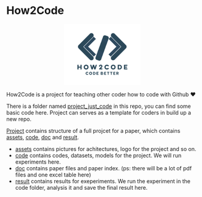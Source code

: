 # How2Code

<div><center><img src=project/assets/img/logo.png width=200></center></div>

How2Code is a project for teaching other coder how to code with Github ❤️

There is a folder named [project_just_code](project_just_code) in this repo, you can find some basic code here. Project can serves as a template for coders in build up a new repo.

[Project](project) contains structure of a full projcet for a paper, which contains [assets](project/assets/), [code](project/code/), [doc](project/doc/) and [result](project/result/).

- [assets](project/assets/) contains pictures for achitectures, logo for the project and so on.
- [code](project/code/) contains codes, datasets, models for the project. We will run experiments here.
- [doc](project/doc/) contains paper files and paper index. (ps: there will be a lot of pdf files and one excel table here)
- [result](project/result) contains results for exeperiments. We run the experiment in the code folder, analysis it and save the final result here.


